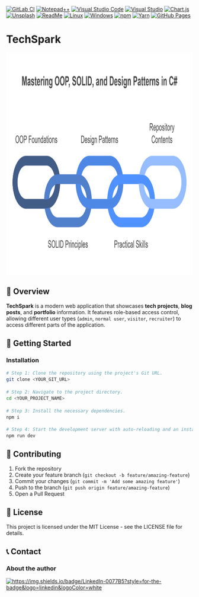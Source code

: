 [![GitLab CI](https://img.shields.io/badge/GitLab%20CI-FC6D26?logo=gitlab&logoColor=fff)](#)
[![Notepad++](https://img.shields.io/badge/Notepad++-90E59A.svg?&logo=notepad%2b%2b&logoColor=black)](#)
[![Visual Studio Code](https://custom-icon-badges.demolab.com/badge/Visual%20Studio%20Code-0078d7.svg?logo=vsc&logoColor=white)](#)
[![Visual Studio](https://custom-icon-badges.demolab.com/badge/Visual%20Studio-5C2D91.svg?&logo=visual-studio&logoColor=white)](#)
[![Chart.js](https://img.shields.io/badge/Chart.js-FF6384?logo=chartdotjs&logoColor=fff)](#)
[![Unsplash](https://img.shields.io/badge/Unsplash-000000?logo=Unsplash&logoColor=white)](#)
[![ReadMe](https://img.shields.io/badge/ReadMe-018EF5?logo=readme&logoColor=fff)](#)
[![Linux](https://img.shields.io/badge/Linux-FCC624?logo=linux&logoColor=black)](#)
[![Windows](https://custom-icon-badges.demolab.com/badge/Windows-0078D6?logo=windows11&logoColor=white)](#)
[![npm](https://img.shields.io/badge/npm-CB3837?logo=npm&logoColor=fff)](#)
[![Yarn](https://img.shields.io/badge/Yarn-2C8EBB?logo=yarn&logoColor=fff)](#)
[![GitHub Pages](https://img.shields.io/badge/GitHub%20Pages-121013?logo=github&logoColor=white)](#)

# TechSpark

<kbd>
  <img src="https://github.com/MinenhleNkosi/Master-Design-Patterns-SOLID-Principles-in-C-Sharp/blob/main/Images/readme.png" height="600" width="1000" />
</kbd>

## 📱 Overview

**TechSpark** is a modern web application that showcases **tech projects**, **blog posts**, and **portfolio** information. It features role-based access control, allowing different user types (`admin`, `normal user`, `visitor`, `recruiter`) to access different parts of the application.

## 🚀 Getting Started

### Installation

```sh
# Step 1: Clone the repository using the project's Git URL.
git clone <YOUR_GIT_URL>

# Step 2: Navigate to the project directory.
cd <YOUR_PROJECT_NAME>

# Step 3: Install the necessary dependencies.
npm i

# Step 4: Start the development server with auto-reloading and an instant preview.
npm run dev
```

## 🤝 Contributing

1. Fork the repository
2. Create your feature branch (`git checkout -b feature/amazing-feature`)
3. Commit your changes (`git commit -m 'Add some amazing feature'`)
4. Push to the branch (`git push origin feature/amazing-feature`)
5. Open a Pull Request

## 📝 License

This project is licensed under the MIT License - see the LICENSE file for details.

## 📞 Contact

<p align="center">
	<h3>About the author</h3>
    <a href="https://www.linkedin.com/in/mxolisi-nkosi-b47b57117/" target="blank"><img src="https://img.shields.io/badge/LinkedIn-0077B5?style=for-the-badge&logo=linkedin&logoColor=white" alt="https://img.shields.io/badge/LinkedIn-0077B5?style=for-the-badge&logo=linkedin&logoColor=white"  /></a>
</p>
